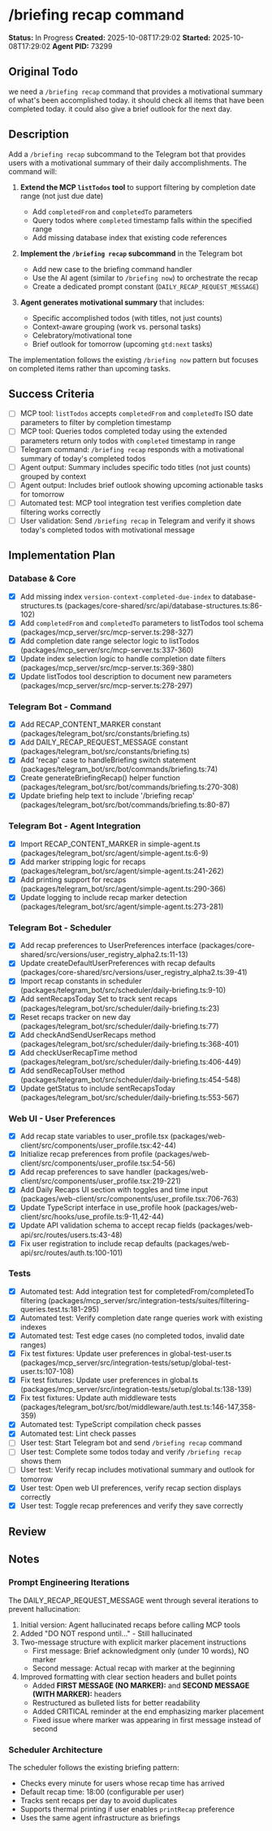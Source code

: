 # /briefing recap command

**Status:** In Progress
**Created:** 2025-10-08T17:29:02
**Started:** 2025-10-08T17:29:02
**Agent PID:** 73299

## Original Todo

we need a `/briefing recap` command that provides a motivational summary of what's been accomplished today. it should check all items that have been completed today. it could also give a brief outlook for the next day.

## Description

Add a `/briefing recap` subcommand to the Telegram bot that provides users with a motivational summary of their daily accomplishments. The command will:

1. **Extend the MCP `listTodos` tool** to support filtering by completion date range (not just due date)
   - Add `completedFrom` and `completedTo` parameters
   - Query todos where `completed` timestamp falls within the specified range
   - Add missing database index that existing code references

2. **Implement the `/briefing recap` subcommand** in the Telegram bot
   - Add new case to the briefing command handler
   - Use the AI agent (similar to `/briefing now`) to orchestrate the recap
   - Create a dedicated prompt constant (`DAILY_RECAP_REQUEST_MESSAGE`)

3. **Agent generates motivational summary** that includes:
   - Specific accomplished todos (with titles, not just counts)
   - Context-aware grouping (work vs. personal tasks)
   - Celebratory/motivational tone
   - Brief outlook for tomorrow (upcoming `gtd:next` tasks)

The implementation follows the existing `/briefing now` pattern but focuses on completed items rather than upcoming tasks.

## Success Criteria

- [ ] MCP tool: `listTodos` accepts `completedFrom` and `completedTo` ISO date parameters to filter by completion timestamp
- [ ] MCP tool: Queries todos completed today using the extended parameters return only todos with `completed` timestamp in range
- [ ] Telegram command: `/briefing recap` responds with a motivational summary of today's completed todos
- [ ] Agent output: Summary includes specific todo titles (not just counts) grouped by context
- [ ] Agent output: Includes brief outlook showing upcoming actionable tasks for tomorrow
- [ ] Automated test: MCP tool integration test verifies completion date filtering works correctly
- [ ] User validation: Send `/briefing recap` in Telegram and verify it shows today's completed todos with motivational message

## Implementation Plan

### Database & Core

- [x] Add missing index `version-context-completed-due-index` to database-structures.ts (packages/core-shared/src/api/database-structures.ts:86-102)
- [x] Add `completedFrom` and `completedTo` parameters to listTodos tool schema (packages/mcp_server/src/mcp-server.ts:298-327)
- [x] Add completion date range selector logic to listTodos (packages/mcp_server/src/mcp-server.ts:337-360)
- [x] Update index selection logic to handle completion date filters (packages/mcp_server/src/mcp-server.ts:369-380)
- [x] Update listTodos tool description to document new parameters (packages/mcp_server/src/mcp-server.ts:278-297)

### Telegram Bot - Command

- [x] Add RECAP_CONTENT_MARKER constant (packages/telegram_bot/src/constants/briefing.ts)
- [x] Add DAILY_RECAP_REQUEST_MESSAGE constant (packages/telegram_bot/src/constants/briefing.ts)
- [x] Add 'recap' case to handleBriefing switch statement (packages/telegram_bot/src/bot/commands/briefing.ts:74)
- [x] Create generateBriefingRecap() helper function (packages/telegram_bot/src/bot/commands/briefing.ts:270-308)
- [x] Update briefing help text to include '/briefing recap' (packages/telegram_bot/src/bot/commands/briefing.ts:80-87)

### Telegram Bot - Agent Integration

- [x] Import RECAP_CONTENT_MARKER in simple-agent.ts (packages/telegram_bot/src/agent/simple-agent.ts:6-9)
- [x] Add marker stripping logic for recaps (packages/telegram_bot/src/agent/simple-agent.ts:241-262)
- [x] Add printing support for recaps (packages/telegram_bot/src/agent/simple-agent.ts:290-366)
- [x] Update logging to include recap marker detection (packages/telegram_bot/src/agent/simple-agent.ts:273-281)

### Telegram Bot - Scheduler

- [x] Add recap preferences to UserPreferences interface (packages/core-shared/src/versions/user_registry_alpha2.ts:11-13)
- [x] Update createDefaultUserPreferences with recap defaults (packages/core-shared/src/versions/user_registry_alpha2.ts:39-41)
- [x] Import recap constants in scheduler (packages/telegram_bot/src/scheduler/daily-briefing.ts:9-10)
- [x] Add sentRecapsToday Set to track sent recaps (packages/telegram_bot/src/scheduler/daily-briefing.ts:23)
- [x] Reset recaps tracker on new day (packages/telegram_bot/src/scheduler/daily-briefing.ts:77)
- [x] Add checkAndSendUserRecaps method (packages/telegram_bot/src/scheduler/daily-briefing.ts:368-401)
- [x] Add checkUserRecapTime method (packages/telegram_bot/src/scheduler/daily-briefing.ts:406-449)
- [x] Add sendRecapToUser method (packages/telegram_bot/src/scheduler/daily-briefing.ts:454-548)
- [x] Update getStatus to include sentRecapsToday (packages/telegram_bot/src/scheduler/daily-briefing.ts:553-567)

### Web UI - User Preferences

- [x] Add recap state variables to user_profile.tsx (packages/web-client/src/components/user_profile.tsx:42-44)
- [x] Initialize recap preferences from profile (packages/web-client/src/components/user_profile.tsx:54-56)
- [x] Add recap preferences to save handler (packages/web-client/src/components/user_profile.tsx:219-221)
- [x] Add Daily Recaps UI section with toggles and time input (packages/web-client/src/components/user_profile.tsx:706-763)
- [x] Update TypeScript interface in use_profile hook (packages/web-client/src/hooks/use_profile.ts:9-11,42-44)
- [x] Update API validation schema to accept recap fields (packages/web-api/src/routes/users.ts:43-48)
- [x] Fix user registration to include recap defaults (packages/web-api/src/routes/auth.ts:100-101)

### Tests

- [x] Automated test: Add integration test for completedFrom/completedTo filtering (packages/mcp_server/src/integration-tests/suites/filtering-queries.test.ts:181-295)
- [x] Automated test: Verify completion date range queries work with existing indexes
- [x] Automated test: Test edge cases (no completed todos, invalid date ranges)
- [x] Fix test fixtures: Update user preferences in global-test-user.ts (packages/mcp_server/src/integration-tests/setup/global-test-user.ts:107-108)
- [x] Fix test fixtures: Update user preferences in global.ts (packages/mcp_server/src/integration-tests/setup/global.ts:138-139)
- [x] Fix test fixtures: Update auth middleware tests (packages/telegram_bot/src/bot/middleware/auth.test.ts:146-147,358-359)
- [x] Automated test: TypeScript compilation check passes
- [x] Automated test: Lint check passes
- [ ] User test: Start Telegram bot and send `/briefing recap` command
- [ ] User test: Complete some todos today and verify `/briefing recap` shows them
- [ ] User test: Verify recap includes motivational summary and outlook for tomorrow
- [x] User test: Open web UI preferences, verify recap section displays correctly
- [x] User test: Toggle recap preferences and verify they save correctly

## Review

## Notes

### Prompt Engineering Iterations

The DAILY_RECAP_REQUEST_MESSAGE went through several iterations to prevent hallucination:

1. Initial version: Agent hallucinated recaps before calling MCP tools
2. Added "DO NOT respond until..." - Still hallucinated
3. Two-message structure with explicit marker placement instructions
   - First message: Brief acknowledgment only (under 10 words), NO marker
   - Second message: Actual recap with marker at the beginning
4. Improved formatting with clear section headers and bullet points
   - Added **FIRST MESSAGE (NO MARKER):** and **SECOND MESSAGE (WITH MARKER):** headers
   - Restructured as bulleted lists for better readability
   - Added CRITICAL reminder at the end emphasizing marker placement
   - Fixed issue where marker was appearing in first message instead of second

### Scheduler Architecture

The scheduler follows the existing briefing pattern:

- Checks every minute for users whose recap time has arrived
- Default recap time: 18:00 (configurable per user)
- Tracks sent recaps per day to avoid duplicates
- Supports thermal printing if user enables `printRecap` preference
- Uses the same agent infrastructure as briefings

